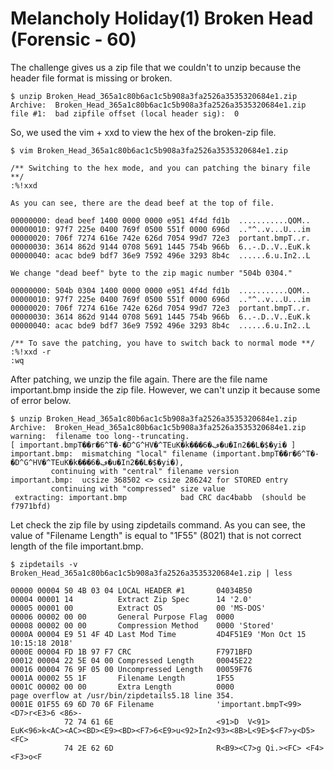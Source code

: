 # Melancholy Holiday(1) Broken Head (Forensic - 60) 
The challenge gives us a zip file that we couldn't to unzip because the header file format is missing or broken.

```
$ unzip Broken_Head_365a1c80b6ac1c5b908a3fa2526a3535320684e1.zip
Archive:  Broken_Head_365a1c80b6ac1c5b908a3fa2526a3535320684e1.zip
file #1:  bad zipfile offset (local header sig):  0
```

So, we used the vim + xxd to view the hex of the broken-zip file.

```
$ vim Broken_Head_365a1c80b6ac1c5b908a3fa2526a3535320684e1.zip

/** Switching to the hex mode, and you can patching the binary file **/
:%!xxd

As you can see, there are the dead beef at the top of file.

00000000: dead beef 1400 0000 0000 e951 4f4d fd1b  ...........QOM..
00000010: 97f7 225e 0400 769f 0500 551f 0000 696d  .."^..v...U...im
00000020: 706f 7274 616e 742e 626d 7054 99d7 72e3  portant.bmpT..r.
00000030: 3614 862d 9144 0708 5691 1445 754b 966b  6..-.D..V..EuK.k
00000040: acac bde9 bdf7 36e9 7592 496e 3293 8b4c  ......6.u.In2..L

We change "dead beef" byte to the zip magic number "504b 0304."

00000000: 504b 0304 1400 0000 0000 e951 4f4d fd1b  ...........QOM..
00000010: 97f7 225e 0400 769f 0500 551f 0000 696d  .."^..v...U...im
00000020: 706f 7274 616e 742e 626d 7054 99d7 72e3  portant.bmpT..r.
00000030: 3614 862d 9144 0708 5691 1445 754b 966b  6..-.D..V..EuK.k
00000040: acac bde9 bdf7 36e9 7592 496e 3293 8b4c  ......6.u.In2..L

/** To save the patching, you have to switch back to normal mode **/
:%!xxd -r
:wq
```

After patching, we unzip the file again. There are the file name important.bmp inside the zip file.
However, we can't unzip it because some of error below.

```
$ unzip Broken_Head_365a1c80b6ac1c5b908a3fa2526a3535320684e1.zip
Archive:  Broken_Head_365a1c80b6ac1c5b908a3fa2526a3535320684e1.zip
warning:  filename too long--truncating.
[ important.bmpT��r�6^T�-�D^G^HV�^TEuK�k���ڢ�6�u�In2��L�$�yi� ]
important.bmp:  mismatching "local" filename (important.bmpT��r�6^T�-�D^G^HV�^TEuK�k���ڢ�6�u�In2��L�$�yi�),
         continuing with "central" filename version
important.bmp:  ucsize 368502 <> csize 286242 for STORED entry
         continuing with "compressed" size value
 extracting: important.bmp            bad CRC dac4babb  (should be f7971bfd)
```

Let check the zip file by using zipdetails command. As you can see, the value of "Filename Length" is equal to "1F55" (8021) that is not correct length of the file important.bmp.

```
$ zipdetails -v Broken_Head_365a1c80b6ac1c5b908a3fa2526a3535320684e1.zip | less

00000 00004 50 4B 03 04 LOCAL HEADER #1       04034B50
00004 00001 14          Extract Zip Spec      14 '2.0'
00005 00001 00          Extract OS            00 'MS-DOS'
00006 00002 00 00       General Purpose Flag  0000
00008 00002 00 00       Compression Method    0000 'Stored'
0000A 00004 E9 51 4F 4D Last Mod Time         4D4F51E9 'Mon Oct 15 10:15:18 2018'
0000E 00004 FD 1B 97 F7 CRC                   F7971BFD
00012 00004 22 5E 04 00 Compressed Length     00045E22
00016 00004 76 9F 05 00 Uncompressed Length   00059F76
0001A 00002 55 1F       Filename Length       1F55
0001C 00002 00 00       Extra Length          0000
page overflow at /usr/bin/zipdetails5.18 line 354.
0001E 01F55 69 6D 70 6F Filename              'important.bmpT<99><D7>r<E3>6 <86>-
            72 74 61 6E                       <91>D  V<91> EuK<96>k<AC><AC><BD><E9><BD><F7>6<E9>u<92>In2<93><8B>L<9E>$<F7>y<D5><FC>
            74 2E 62 6D                       R<B9><C7>g Qi.><FC> <F4><F3>o<F
```
